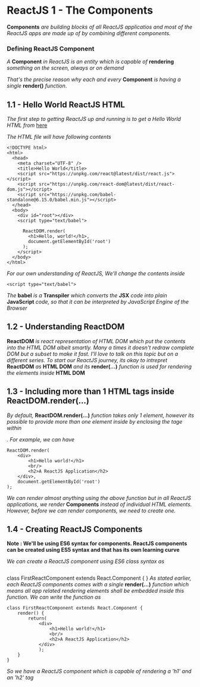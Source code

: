 # ReactJS 1 - The Components

__Components__ _are building blocks of all ReactJS applicatios and most of the ReactJS apps are made up of by combining different components._

### Defining ReactJS Component

_A_ __Component__ _in ReactJS is an entity which is capable of_ __rendering__ _something on the screen, always or on demand_

_That's the precise reason why each and every_ __Component__ _is having a single_ __render()__ _function_.

## 1.1 - Hello World ReactJS HTML

_The first step to getting ReactJS up and running is to get a Hello World HTML from_ [here](https://facebook.github.io/react/docs/installation.html)

_The HTML file will have following contents_

```
<!DOCTYPE html>
<html>
  <head>
    <meta charset="UTF-8" />
    <title>Hello World</title>
    <script src="https://unpkg.com/react@latest/dist/react.js"></script>
    <script src="https://unpkg.com/react-dom@latest/dist/react-dom.js"></script>
    <script src="https://unpkg.com/babel-standalone@6.15.0/babel.min.js"></script>
  </head>
  <body>
    <div id="root"></div>
    <script type="text/babel">

      ReactDOM.render(
        <h1>Hello, world!</h1>,
        document.getElementById('root')
      );
    </script>
  </body>
</html>

```
_For our own understanding of ReactJS, We'll change the contents inside_
```
<script type="text/babel">

```
_The_ __babel__ _is a_ __Transpiler__ _which converts the_ __JSX__ _code into plain_ __JavaScript__ _code, so that it can be interpreted by JavaScript Engine of the Browser_

## 1.2 - Understanding ReactDOM

__ReactDOM__ _is react representation of HTML DOM which put the contents into the HTML DOM albeit smartly. Many a times it doesn't redraw complete DOM but a subset to make it fast. I'll love to talk on this topic but on a different series. To start our ReactJS journey, its okay to intrepret_ __ReactDOM__ _as_ __HTML DOM__ _and its_ __render(...)__ _function is used for rendering the elements inside_ __HTML DOM__

## 1.3 - Including more than 1 HTML tags inside ReactDOM.render(...)

_By default,_ __ReactDOM.render(...)__ _function takes only 1 element, however its possible to provide more than one element inside by enclosing the tage within <DIV></DIV>. For example, we can have_

```
ReactDOM.render(
	<div>
		<h1>Hello world!</h1>
		<br/>
		<h2>A ReactJS Application</h2>
	</div>,
	document.getElementById('root')
);
```
_We can render almost anything using the above function but in all ReactJS applications, we render_ __Components__ _instead of individual HTML elements.
However, before we can render components, we need to create one._

## 1.4 - Creating ReactJS Components

__Note : We'll be using ES6 syntax for components. ReactJS components can be created using ES5 syntax and that has its own learning curve__

_We can create a ReactJS component using ES6 class syntax as_

```
```
class FirstReactComponent extends React.Component {
}
_As stated earlier, each ReactJS components comes with a single_ __render(...)__ _function which means all app related rendering elements shall be embedded inside this function. We can write the function as_

```
class FirstReactComponent extends React.Component {
	render() {
		return(
			<div>
				<h1>Hello world!</h1>
				<br/>
				<h2>A ReactJS Application</h2>
			</div>
			);
	}
}

```
_So we have a ReactJS component which is capable of rendering a 'h1' and an 'h2' tag_
